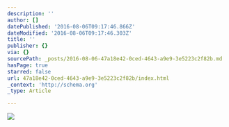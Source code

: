 ```yaml
---
description: ''
author: []
datePublished: '2016-08-06T09:17:46.866Z'
dateModified: '2016-08-06T09:17:46.303Z'
title: ''
publisher: {}
via: {}
sourcePath: _posts/2016-08-06-47a18e42-0ced-4643-a9e9-3e5223c2f82b.md
hasPage: true
starred: false
url: 47a18e42-0ced-4643-a9e9-3e5223c2f82b/index.html
_context: 'http://schema.org'
_type: Article

---
```

![](https://the-grid-user-content.s3-us-west-2.amazonaws.com/dd2fed0d-7c90-4e16-a7cd-f9d7f9c18cd5.jpg)